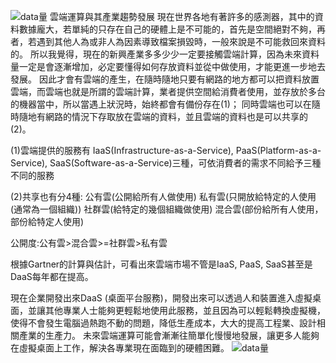 ![data量](https://user-images.githubusercontent.com/80244742/111880216-089daf80-89e5-11eb-88ad-5d7e850888a4.jpg)
雲端運算與其產業趨勢發展
現在世界各地有著許多的感測器，其中的資料數據龐大，若單純的只存在自己的硬體上是不可能的，首先是空間絕對不夠，再者，若遇到其他人為或非人為因素導致檔案損毀時，一般來說是不可能救回來資料的。
所以我覺得，現在的新興產業多多少少一定要接觸雲端計算，因為未來資料量一定是會逐漸增加，必定要懂得如何存放資料並從中做使用，才能更進一步地去發展。
因此才會有雲端的產生，在隨時隨地只要有網路的地方都可以把資料放置雲端，而雲端也就是所謂的雲端計算，業者提供空間給消費者使用，並存放於多台的機器當中，所以當遇上狀況時，始終都會有備份存在(1)；
同時雲端也可以在隨時隨地有網路的情況下存取放在雲端的資料，並且雲端的資料也是可以共享的(2)。

(1)雲端提供的服務有
IaaS(Infrastructure-as-a-Service), PaaS(Platform-as-a-Service), SaaS(Software-as-a-Service)三種，可依消費者的需求不同給予三種不同的服務

(2)共享也有分4種:
公有雲(公開給所有人做使用)
私有雲(只開放給特定的人使用(通常為一個組織))
社群雲(給特定的幾個組織做使用)
混合雲(部份給所有人使用，部份給特定人使用)

公開度:公有雲>混合雲>=社群雲>私有雲

根據Gartner的計算與估計，可看出來雲端市場不管是IaaS, PaaS, SaaS甚至是DaaS每年都在提高。

現在企業開發出來DaaS (桌面平台服務)，開發出來可以透過人和裝置進入虛擬桌面，並讓其他專業人士能夠更輕鬆地使用此服務，並且因為可以輕鬆轉換虛擬機，使得不會發生電腦過熱跑不動的問題，降低生產成本，大大的提高工程業、設計相關產業的生產力。
未來雲端運算可能會漸漸往簡單化慢慢地發展，讓更多人能夠在虛擬桌面上工作，解決各專業現在面臨到的硬體困難。
![data量](https://user-images.githubusercontent.com/80244742/111880220-12271780-89e5-11eb-92d3-5be4e0acbfd7.jpg)
